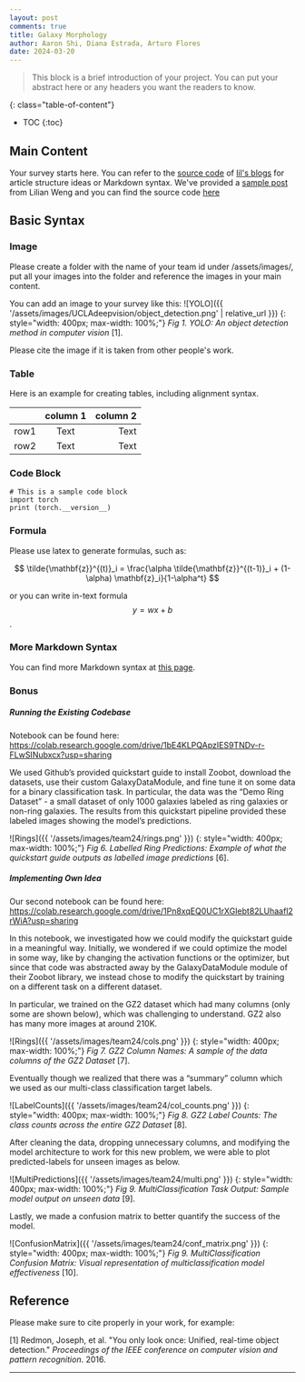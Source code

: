```yaml
---
layout: post
comments: true
title: Galaxy Morphology
author: Aaron Shi, Diana Estrada, Arturo Flores
date: 2024-03-20
---
```



> This block is a brief introduction of your project. You can put your abstract here or any headers you want the readers to know.


<!--more-->
{: class="table-of-content"}
* TOC
{:toc}

## Main Content
Your survey starts here. You can refer to the [source code](https://github.com/lilianweng/lil-log/tree/master/_posts) of [lil's blogs](https://lilianweng.github.io/lil-log/) for article structure ideas or Markdown syntax. We've provided a [sample post](https://ucladeepvision.github.io/CS188-Projects-2022Winter/2017/06/21/an-overview-of-deep-learning.html) from Lilian Weng and you can find the source code [here](https://raw.githubusercontent.com/UCLAdeepvision/CS188-Projects-2022Winter/main/_posts/2017-06-21-an-overview-of-deep-learning.md)

## Basic Syntax
### Image
Please create a folder with the name of your team id under /assets/images/, put all your images into the folder and reference the images in your main content.

You can add an image to your survey like this:
![YOLO]({{ '/assets/images/UCLAdeepvision/object_detection.png' | relative_url }})
{: style="width: 400px; max-width: 100%;"}
*Fig 1. YOLO: An object detection method in computer vision* [1].

Please cite the image if it is taken from other people's work.


### Table
Here is an example for creating tables, including alignment syntax.

|             | column 1    |  column 2     |
| :---        |    :----:   |          ---: |
| row1        | Text        | Text          |
| row2        | Text        | Text          |



### Code Block
```
# This is a sample code block
import torch
print (torch.__version__)
```


### Formula
Please use latex to generate formulas, such as:

$$
\tilde{\mathbf{z}}^{(t)}_i = \frac{\alpha \tilde{\mathbf{z}}^{(t-1)}_i + (1-\alpha) \mathbf{z}_i}{1-\alpha^t}
$$

or you can write in-text formula $$y = wx + b$$.

### More Markdown Syntax
You can find more Markdown syntax at [this page](https://www.markdownguide.org/basic-syntax/).

### Bonus

##### Running the Existing Codebase
Notebook can be found here: https://colab.research.google.com/drive/1bE4KLPQApzIES9TNDv-r-FLwSINubxcx?usp=sharing 

We used Github’s provided quickstart guide to install Zoobot, download the datasets, use their custom GalaxyDataModule, and fine tune it on some data for a binary classification task. In particular, the data was the “Demo Ring Dataset” - a small dataset of only 1000 galaxies labeled as ring galaxies or non-ring galaxies. The results from this quickstart pipeline provided these labeled images showing the model’s predictions.

![Rings]({{ '/assets/images/team24/rings.png' }})
{: style="width: 400px; max-width: 100%;"}
*Fig 6. Labelled Ring Predictions: Example of what the quickstart guide outputs as labelled image predictions* [6].

##### Implementing Own Idea
Our second notebook can be found here: https://colab.research.google.com/drive/1Pn8xqEQ0UC1rXGIebt82LUhaafl2rWiA?usp=sharing 

In this notebook, we investigated how we could modify the quickstart guide in a meaningful way. Initially, we wondered if we could optimize the model in some way, like by changing the activation functions or the optimizer, but since that code was abstracted away by the GalaxyDataModule module of their Zoobot library, we instead chose to modify the quickstart by training on a different task on a different dataset. 

In particular, we trained on the GZ2 dataset which had many columns (only some are shown below), which was challenging to understand. GZ2 also has many more images at around ​​210K. 

![Rings]({{ '/assets/images/team24/cols.png' }})
{: style="width: 400px; max-width: 100%;"}
*Fig 7. GZ2 Column Names: A sample of the data columns of the GZ2 Dataset* [7].

Eventually though we realized that there was a “summary” column which we used as our multi-class classification target labels. 

![LabelCounts]({{ '/assets/images/team24/col_counts.png' }})
{: style="width: 400px; max-width: 100%;"}
*Fig 8. GZ2 Label Counts: The class counts across the entire GZ2 Dataset* [8].

After cleaning the data, dropping unnecessary columns, and modifying the model architecture to work for this new problem, we were able to plot predicted-labels for unseen images as below.

![MultiPredictions]({{ '/assets/images/team24/multi.png' }})
{: style="width: 400px; max-width: 100%;"}
*Fig 9. MultiClassification Task Output: Sample model output on unseen data* [9].

Lastly, we made a confusion matrix to better quantify the success of the model.

![ConfusionMatrix]({{ '/assets/images/team24/conf_matrix.png' }})
{: style="width: 400px; max-width: 100%;"}
*Fig 9. MultiClassification Confusion Matrix: Visual representation of multiclassification model effectiveness* [10].

## Reference
Please make sure to cite properly in your work, for example:

[1] Redmon, Joseph, et al. "You only look once: Unified, real-time object detection." *Proceedings of the IEEE conference on computer vision and pattern recognition*. 2016.

---
